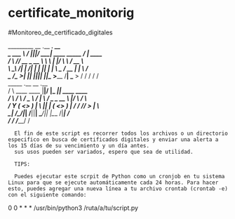 # certificate_monitorig
#Monitoreo_de_certificado_digitales

_________                __  .__  _____.__               __           
\_   ___ \  ____________/  |_|__|/ ____\__| ____ _____ _/  |_  ____   
/    \  \/_/ __ \_  __ \   __\  \   __\|  |/ ___\\__  \\   __\/ __ \  
\     \___\  ___/|  | \/|  | |  ||  |  |  \  \___ / __ \|  | \  ___/  
 \______  /\___  >__|   |__| |__||__|  |__|\___  >____  /__|  \___  > 
        \/     \/                              \/     \/          \/  
   _____                .__  __               .__                     
  /     \   ____   ____ |__|/  |_  ___________|__| ____   ____        
 /  \ /  \ /  _ \ /    \|  \   __\/  _ \_  __ \  |/ ___\ /    \       
/    Y    (  <_> )   |  \  ||  | (  <_> )  | \/  / /_/  >   |  \      
\____|__  /\____/|___|  /__||__|  \____/|__|  |__\___  /|___|  /      
        \/            \/                        /_____/      \/       
        
        
      El fin de este script es recorrer todos los archivos o un directorio especifico en busca de certificados digitales y enviar una alerta a los 15 días de su vencimiento y un día antes.
      sus usos pueden ser variados, espero que sea de utilidad.
      
      TIPS:
      
      Puedes ejecutar este scrpit de Python como un cronjob en tu sistema Linux para que se ejecute automáticamente cada 24 horas. Para hacer esto, puedes agregar una nueva línea a tu archivo crontab (crontab -e) con el siguiente comando:

0 0 * * * /usr/bin/python3 /ruta/a/tu/script.py
